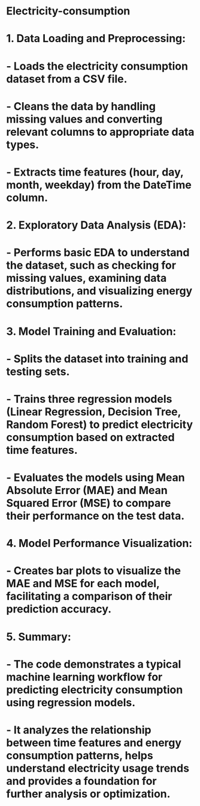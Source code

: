# Electricity-consumption
# 1. Data Loading and Preprocessing:
#    - Loads the electricity consumption dataset from a CSV file.
#    - Cleans the data by handling missing values and converting relevant columns to appropriate data types.
#    - Extracts time features (hour, day, month, weekday) from the DateTime column.

# 2. Exploratory Data Analysis (EDA):
#    - Performs basic EDA to understand the dataset, such as checking for missing values, examining data distributions, and visualizing energy consumption patterns.

# 3. Model Training and Evaluation:
#    - Splits the dataset into training and testing sets.
#    - Trains three regression models (Linear Regression, Decision Tree, Random Forest) to predict electricity consumption based on extracted time features.
#    - Evaluates the models using Mean Absolute Error (MAE) and Mean Squared Error (MSE) to compare their performance on the test data.

# 4. Model Performance Visualization:
#    - Creates bar plots to visualize the MAE and MSE for each model, facilitating a comparison of their prediction accuracy.

# 5. Summary:
#    - The code demonstrates a typical machine learning workflow for predicting electricity consumption using regression models. 
#    - It analyzes the relationship between time features and energy consumption patterns, helps understand electricity usage trends and provides a foundation for further analysis or optimization. 
